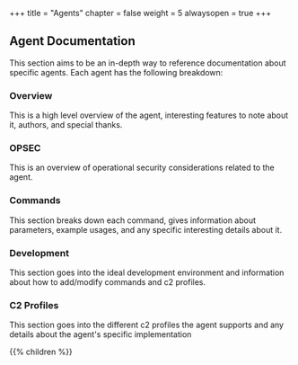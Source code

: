 +++
title = "Agents"
chapter = false
weight = 5
alwaysopen = true
+++

## Agent Documentation

This section aims to be an in-depth way to reference documentation about specific agents. Each agent has the following breakdown:

### Overview

This is a high level overview of the agent, interesting features to note about it, authors, and special thanks.

### OPSEC

This is an overview of operational security considerations related to the agent.

### Commands

This section breaks down each command, gives information about parameters, example usages, and any specific interesting details about it.

### Development

This section goes into the ideal development environment and information about how to add/modify commands and c2 profiles.

### C2 Profiles

This section goes into the different c2 profiles the agent supports and any details about the agent's specific implementation

{{% children  %}}